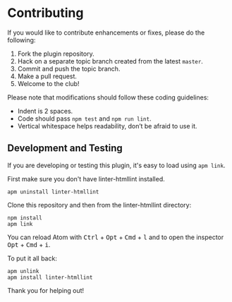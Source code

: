 # Contributing

If you would like to contribute enhancements or fixes, please do the following:

1.  Fork the plugin repository.
2.  Hack on a separate topic branch created from the latest `master`.
3.  Commit and push the topic branch.
4.  Make a pull request.
5.  Welcome to the club!

Please note that modifications should follow these coding guidelines:

-   Indent is 2 spaces.
-   Code should pass `npm test` and `npm run lint`.
-   Vertical whitespace helps readability, don’t be afraid to use it.

## Development and Testing

If you are developing or testing this plugin, it's easy to load using
`apm link`.

First make sure you don't have linter-htmllint installed.

```ShellSession
apm uninstall linter-htmllint
```

Clone this repository and then from the linter-htmllint directory:

```ShellSession
npm install
apm link
```

You can reload Atom with <kbd>Ctrl</kbd> + <kbd>Opt</kbd> + <kbd>Cmd</kbd> +
<kbd>l</kbd> and to open the inspector <kbd>Opt</kbd> + <kbd>Cmd</kbd> +
<kbd>i</kbd>.

To put it all back:

```ShellSession
apm unlink
apm install linter-htmllint
```

Thank you for helping out!
